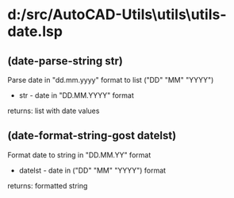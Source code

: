 # d:/src/AutoCAD-Utils\utils\utils-date.lsp
## (date-parse-string str)
Parse date in "dd.mm.yyyy" format to list ("DD" "MM" "YYYY")
* str - date in "DD.MM.YYYY" format
returns: list with date values
## (date-format-string-gost datelst)
Format date to string in "DD.MM.YY" format
* datelst - date in ("DD" "MM" "YYYY") format
returns: formatted string
